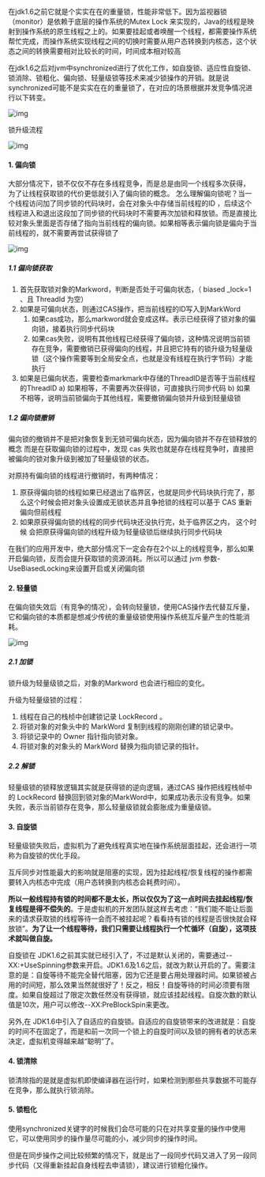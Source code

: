 在jdk1.6之前它就是个实实在在的重量锁，性能非常低下。因为监视器锁（monitor）是依赖于底层的操作系统的Mutex Lock 来实现的，Java的线程是映射到操作系统的原生线程之上的。如果要挂起或者唤醒一个线程，都需要操作系统帮忙完成，而操作系统实现线程之间的切换时需要从用户态转换到内核态，这个状态之间的转换需要相对比较长的时间，时间成本相对较高

在jdk1.6之后对jvm中synchronized进行了优化工作，如自旋锁、适应性自旋锁、锁消除、锁粗化、偏向锁、轻量级锁等技术来减少锁操作的开销。就是说synchronized可能不是实实在在的重量锁了，在对应的场景根据并发竞争情况进行以下转变。

![img](http://pcc.huitogo.club/69c165be9b4f92e8ab76cc706af566df)



锁升级流程

![img](http://pcc.huitogo.club/7e1834fa232f886c154586308d785aad)



#### 1. 偏向锁

大部分情况下，锁不仅仅不存在多线程竞争，而是总是由同一个线程多次获得， 为了让线程获取锁的代价更低就引入了偏向锁的概念。 怎么理解偏向锁呢？当一个线程访问加了同步锁的代码块时，会在对象头中存储当前线程的ID ，后续这个线程进入和退出这段加了同步锁的代码块时不需要再次加锁和释放锁。而是直接比较对象头里面是否存储了指向当前线程的偏向锁。如果相等表示偏向锁是偏向于当前线程的，就不需要再尝试获得锁了



![img](http://pcc.huitogo.club/42d09c3228e7c19ee0357c20c3a4b006)



##### 1.1 偏向锁获取

1. 首先获取锁对象的Markword，判断是否处于可偏向状态，（ biased _lock=1 、且 ThreadId 为空）
2. 如果是可偏向状态，则通过CAS操作，把当前线程的ID写入到MarkWord
   1) 如果cas成功，那么markword就会变成这样。表示已经获得了锁对象的偏向锁，接着执行同步代码块
   2) 如果cas失败，说明有其他线程已经获得了偏向锁，这种情况说明当前锁存在竞争，需要撤销已获得偏向的线程，并且把它持有的锁升级为轻量级锁（这个操作需要等到全局安全点，也就是没有线程在执行字节码）才能执行
3. 如果是已偏向状态，需要检查markmark中存储的ThreadID是否等于当前线程的ThreadID
   a) 如果相等，不需要再次获得锁，可直接执行同步代码
   b) 如果不相等，说明当前锁偏向于其他线程，需要撤销偏向锁并升级到轻量级锁



##### 1.2 偏向锁撤销

偏向锁的撤销并不是把对象恢复到无锁可偏向状态，因为偏向锁并不存在锁释放的概念 而是在获取偏向锁的过程中，发现 cas 失败也就是存在线程竞争时，直接把被偏向的锁对象升级到被加了轻量级锁的状态。

对原持有偏向锁的线程进行撤销时，有两种情况：
1. 原获得偏向锁的线程如果已经退出了临界区，也就是同步代码块执行完了，那么这个时候会把对象头设置成无锁状态并且争抢锁的线程可以基于 CAS 重新偏向但前线程
2. 如果原获得偏向锁的线程的同步代码块还没执行完，处于临界区之内， 这个时候 会把原获得偏向锁的线程升级为轻量级锁后继续执行同步代码块



在我们的应用开发中，绝大部分情况下一定会存在2个以上的线程竞争，那么如果开启偏向锁，反而会提升获取锁的资源消耗。所以可以通过 jvm 参数-UseBiasedLocking来设置开启或关闭偏向锁



#### 2. 轻量锁

在偏向锁失效后（有竞争的情况），会转向轻量锁，使用CAS操作去代替互斥量，它和偏向锁的本质都是想减少传统的重量级锁使用操作系统互斥量产生的性能消耗。



![img](http://pcc.huitogo.club/ab7bee8c1b0cea774e909117e396cc28)



##### 2.1 加锁

锁升级为轻量级锁之后，对象的Markword 也会进行相应的变化。

升级为轻量级锁的过程：

1. 线程在自己的栈桢中创建锁记录 LockRecord 。
2. 将锁对象的对象头中的 MarkWord 复制到线程的刚刚创建的锁记录中。
3. 将锁记录中的 Owner 指针指向锁对象。
4. 将锁对象的对象头的 MarkWord 替换为指向锁记录的指针。



##### 2.2 解锁

轻量级锁的锁释放逻辑其实就是获得锁的逆向逻辑，通过CAS 操作把线程栈帧中的 LockRecord 替换回到锁对象的MarkWord中，如果成功表示没有竞争。如果失败，表示当前锁存在竞争，那么轻量级锁就会膨胀成为重量级锁。



#### 3. 自旋锁

轻量级锁失败后，虚拟机为了避免线程真实地在操作系统层面挂起，还会进行一项称为自旋锁的优化手段。

互斥同步对性能最大的影响就是阻塞的实现，因为挂起线程/恢复线程的操作都需要转入内核态中完成（用户态转换到内核态会耗费时间）。

**所以一般线程持有锁的时间都不是太长，所以仅仅为了这一点时间去挂起线程/恢复线程是得不偿失的**。于是虚拟机的开发团队就这样去考虑：“我们能不能让后面来的请求获取锁的线程等待一会而不被挂起呢？看看持有锁的线程是否很快就会释放锁”。**为了让一个线程等待，我们只需要让线程执行一个忙循环（自旋），这项技术就叫做自旋。**

自旋锁在 JDK1.6之前其实就已经引入了，不过是默认关闭的，需要通过--XX:+UseSpinning参数来开启。JDK1.6及1.6之后，就改为默认开启的了。需要注意的是：自旋等待不能完全替代阻塞，因为它还是要占用处理器时间。如果锁被占用的时间短，那么效果当然就很好了！反之，相反！自旋等待的时间必须要有限度。如果自旋超过了限定次数任然没有获得锁，就应该挂起线程。自旋次数的默认值是10次，用户可以修改--XX:PreBlockSpin来更改。

另外,在 JDK1.6中引入了自适应的自旋锁。自适应的自旋锁带来的改进就是：自旋的时间不在固定了，而是和前一次同一个锁上的自旋时间以及锁的拥有者的状态来决定，虚拟机变得越来越“聪明”了。



#### 4. 锁清除

锁清除指的是就是虚拟机即使编译器在运行时，如果检测到那些共享数据不可能存在竞争，那么就执行锁消除。



#### 5. 锁粗化

使用synchronized关键字的时候我们会尽可能的只在对共享变量的操作中使用它，可以使用同步的操作量尽可能的小，减少同步的操作时间。

但是在同步操作之间比较频繁的情况下，就是出了一段同步代码又进入了另一段同步代码（又得重新挂起自身线程去申请锁），建议进行锁粗化操作。